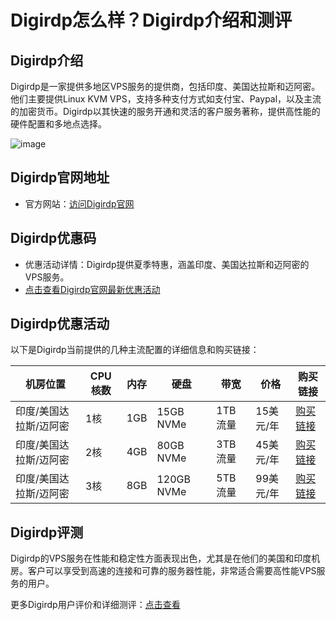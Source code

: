 # Digirdp怎么样？Digirdp介绍和测评

## Digirdp介绍
Digirdp是一家提供多地区VPS服务的提供商，包括印度、美国达拉斯和迈阿密。他们主要提供Linux KVM VPS，支持多种支付方式如支付宝、Paypal，以及主流的加密货币。Digirdp以其快速的服务开通和灵活的客户服务著称，提供高性能的硬件配置和多地点选择。

![image](https://github.com/vpsmpallzm/Digirdp/assets/169530747/f9f1926f-2470-452e-8a74-6700aa586143)

## Digirdp官网地址
- 官方网站：[访问Digirdp官网](https://manage.digirdp.com/aff.php?aff=307)

## Digirdp优惠码
- 优惠活动详情：Digirdp提供夏季特惠，涵盖印度、美国达拉斯和迈阿密的VPS服务。
- [点击查看Digirdp官网最新优惠活动](https://manage.digirdp.com/aff.php?aff=307)

## Digirdp优惠活动
以下是Digirdp当前提供的几种主流配置的详细信息和购买链接：

| 机房位置 | CPU核数 | 内存 | 硬盘 | 带宽 | 价格 | 购买链接 |
| ------- | ------ | ---- | ---- | ---- | ---- | ------- |
| 印度/美国达拉斯/迈阿密 | 1核 | 1GB | 15GB NVMe | 1TB流量 | 15美元/年 | [购买链接](https://manage.digirdp.com/aff.php?aff=307) |
| 印度/美国达拉斯/迈阿密 | 2核 | 4GB | 80GB NVMe | 3TB流量 | 45美元/年 | [购买链接](https://manage.digirdp.com/aff.php?aff=307) |
| 印度/美国达拉斯/迈阿密 | 3核 | 8GB | 120GB NVMe | 5TB流量 | 99美元/年 | [购买链接](https://manage.digirdp.com/aff.php?aff=307) |

## Digirdp评测
Digirdp的VPS服务在性能和稳定性方面表现出色，尤其是在他们的美国和印度机房。客户可以享受到高速的连接和可靠的服务器性能，非常适合需要高性能VPS服务的用户。

更多Digirdp用户评价和详细测评：[点击查看](https://manage.digirdp.com/aff.php?aff=307/reviews)
